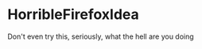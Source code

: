 HorribleFirefoxIdea
===================

Don't even try this, seriously, what the hell are you doing
